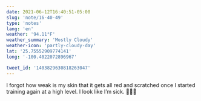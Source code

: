 ```yaml
---
date: 2021-06-12T16:40:51-05:00
slug: 'note/16-40-49'
type: 'notes'
lang: 'en'
weather: '94.11°F'
weather_summary: 'Mostly Cloudy'
weather-icon: 'partly-cloudy-day'
lat: '25.75552909774141'
long: '-100.4022072896967'

tweet_id: '1403829630818263047'
---
```

I forgot how weak is my skin that it gets all red and scratched once I started training again at a high level. I look like I’m sick. 🤦🏻‍♂️